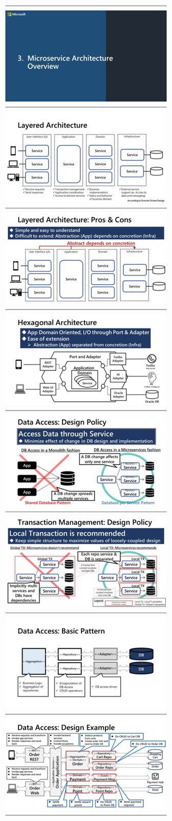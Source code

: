 ***  
![](./slides/3-0_MicroserviceArchitectureCover.JPG)
*** 
![](./slides/3-1_Layered.JPG)
*** 
![](./slides/3-2_Pros&Cons.JPG)
*** 
![](./slides/3-3_Hexagonal.JPG)
*** 
![](./slides/3-4_DataAccess.JPG)
*** 
![](./slides/3-5.TX.JPG)
*** 
![](./slides/3-6_DataAccessBasics.JPG)
*** 
![](./slides/3-7_DataAccessExample.JPG)
*** 

